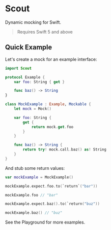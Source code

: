 # Scout
Dynamic mocking for Swift.

> Requires Swift 5 and above

## Quick Example
Let's create a mock for an example interface:

```swift
import Scout

protocol Example {
    var foo: String { get }

    func baz() -> String
}

class MockExample : Example, Mockable {
    let mock = Mock()

    var foo: String {
        get {
            return mock.get.foo
        }
    }

    func baz() -> String {
        return try! mock.call.baz() as! String
    }
}
```

And stub some return values:

```swift
var mockExample = MockExample()

mockExample.expect.foo.to(`return`("bar"))

mockExample.foo // "bar"

mockExample.expect.baz().to(`return("buz"))

mockExample.baz() // "buz"
```

See the Playground for more examples.
